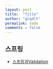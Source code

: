 ```yaml
---
layout: post
title:  "Title"
author: "glqdlt"
permalink: todo
comments : false
---
```


## 스프링

+ [스프링과Validation](/technics/스프링과Validation.md)